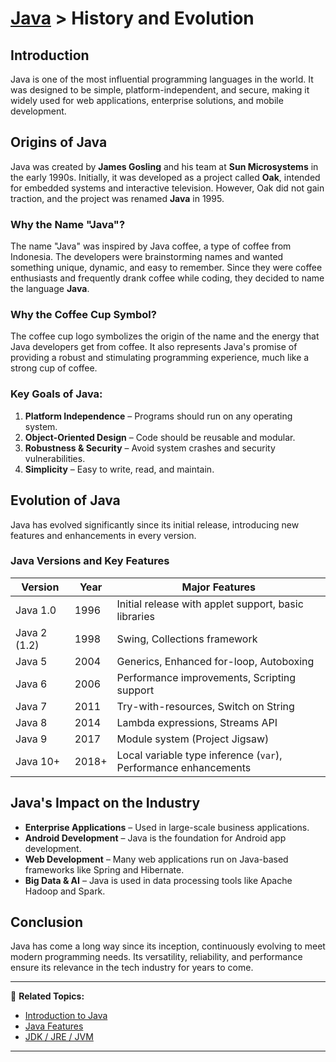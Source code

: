 # [Java](../) > History and Evolution

## Introduction
Java is one of the most influential programming languages in the world. It was designed to be simple, platform-independent, and secure, making it widely used for web applications, enterprise solutions, and mobile development.

## Origins of Java
Java was created by **James Gosling** and his team at **Sun Microsystems** in the early 1990s. Initially, it was developed as a project called **Oak**, intended for embedded systems and interactive television. However, Oak did not gain traction, and the project was renamed **Java** in 1995.

### Why the Name "Java"?
The name "Java" was inspired by Java coffee, a type of coffee from Indonesia. The developers were brainstorming names and wanted something unique, dynamic, and easy to remember. Since they were coffee enthusiasts and frequently drank coffee while coding, they decided to name the language **Java**.

### Why the Coffee Cup Symbol?
The coffee cup logo symbolizes the origin of the name and the energy that Java developers get from coffee. It also represents Java's promise of providing a robust and stimulating programming experience, much like a strong cup of coffee.

### Key Goals of Java:
1. **Platform Independence** – Programs should run on any operating system.
2. **Object-Oriented Design** – Code should be reusable and modular.
3. **Robustness & Security** – Avoid system crashes and security vulnerabilities.
4. **Simplicity** – Easy to write, read, and maintain.

## Evolution of Java
Java has evolved significantly since its initial release, introducing new features and enhancements in every version.

### **Java Versions and Key Features**

| Version | Year | Major Features |
|---------|------|----------------|
| Java 1.0 | 1996 | Initial release with applet support, basic libraries |
| Java 2 (1.2) | 1998 | Swing, Collections framework |
| Java 5 | 2004 | Generics, Enhanced for-loop, Autoboxing |
| Java 6 | 2006 | Performance improvements, Scripting support |
| Java 7 | 2011 | Try-with-resources, Switch on String |
| Java 8 | 2014 | Lambda expressions, Streams API |
| Java 9 | 2017 | Module system (Project Jigsaw) |
| Java 10+ | 2018+ | Local variable type inference (`var`), Performance enhancements |

## Java's Impact on the Industry
- **Enterprise Applications** – Used in large-scale business applications.
- **Android Development** – Java is the foundation for Android app development.
- **Web Development** – Many web applications run on Java-based frameworks like Spring and Hibernate.
- **Big Data & AI** – Java is used in data processing tools like Apache Hadoop and Spark.

## Conclusion
Java has come a long way since its inception, continuously evolving to meet modern programming needs. Its versatility, reliability, and performance ensure its relevance in the tech industry for years to come.

---

🔗 **Related Topics:**
- [Introduction to Java](../introduction)
- [Java Features](../features)
- [JDK / JRE / JVM](../jdk-jre-jvm)

---